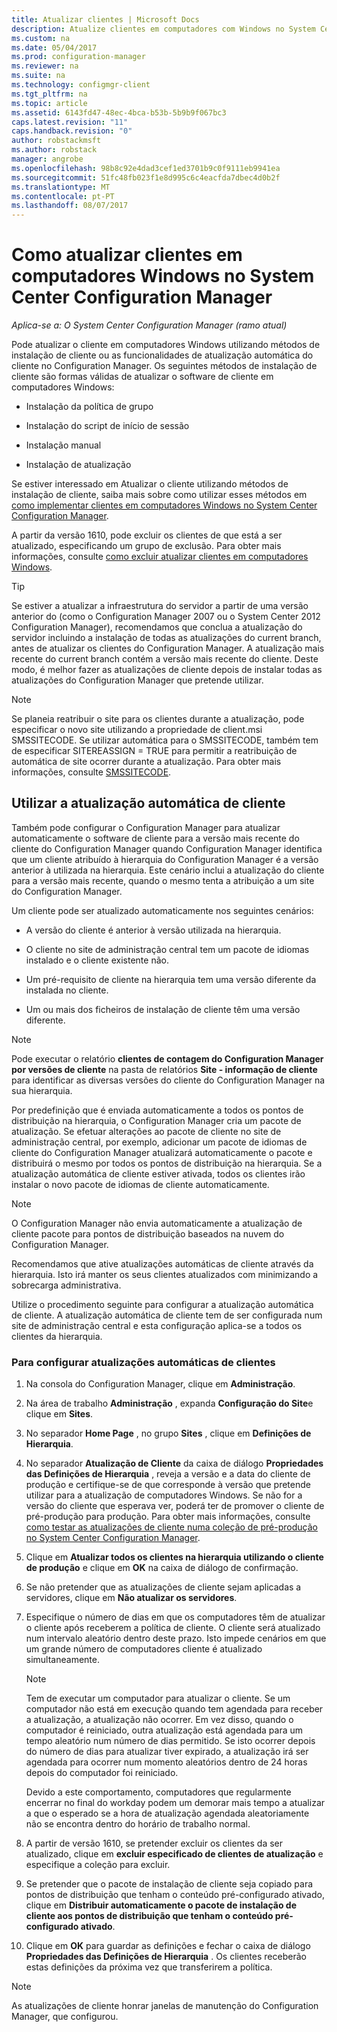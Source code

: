 ```yaml
---
title: Atualizar clientes | Microsoft Docs
description: Atualize clientes em computadores com Windows no System Center Configuration Manager.
ms.custom: na
ms.date: 05/04/2017
ms.prod: configuration-manager
ms.reviewer: na
ms.suite: na
ms.technology: configmgr-client
ms.tgt_pltfrm: na
ms.topic: article
ms.assetid: 6143fd47-48ec-4bca-b53b-5b9b9f067bc3
caps.latest.revision: "11"
caps.handback.revision: "0"
author: robstackmsft
ms.author: robstack
manager: angrobe
ms.openlocfilehash: 98b8c92e4dad3cef1ed3701b9c0f9111eb9941ea
ms.sourcegitcommit: 51fc48fb023f1e8d995c6c4eacfda7dbec4d0b2f
ms.translationtype: MT
ms.contentlocale: pt-PT
ms.lasthandoff: 08/07/2017
---
```

# <a name="how-to-upgrade-clients-for-windows-computers-in-system-center-configuration-manager"></a>Como atualizar clientes em computadores Windows no System Center Configuration Manager

*Aplica-se a: O System Center Configuration Manager (ramo atual)*

Pode atualizar o cliente em computadores Windows utilizando métodos de instalação de cliente ou as funcionalidades de atualização automática do cliente no Configuration Manager. Os seguintes métodos de instalação de cliente são formas válidas de atualizar o software de cliente em computadores Windows:  

-   Instalação da política de grupo  

-   Instalação do script de início de sessão  

-   Instalação manual  

-   Instalação de atualização  

 Se estiver interessado em Atualizar o cliente utilizando métodos de instalação de cliente, saiba mais sobre como utilizar esses métodos em [como implementar clientes em computadores Windows no System Center Configuration Manager](../../../../core/clients/deploy/deploy-clients-to-windows-computers.md).

 A partir da versão 1610, pode excluir os clientes de que está a ser atualizado, especificando um grupo de exclusão. Para obter mais informações, consulte [como excluir atualizar clientes em computadores Windows](exclude-clients-windows.md).  


> [!TIP]  
>  Se estiver a atualizar a infraestrutura do servidor a partir de uma versão anterior do \(como o Configuration Manager 2007 ou o System Center 2012 Configuration Manager\), recomendamos que conclua a atualização do servidor incluindo a instalação de todas as atualizações do current branch, antes de atualizar os clientes do Configuration Manager.   A atualização mais recente do current branch contém a versão mais recente do cliente. Deste modo, é melhor fazer as atualizações de cliente depois de instalar todas as atualizações do Configuration Manager que pretende utilizar.

> [!NOTE]
> Se planeia reatribuir o site para os clientes durante a atualização, pode especificar o novo site utilizando a propriedade de client.msi SMSSITECODE. Se utilizar automática para o SMSSITECODE, também tem de especificar SITEREASSIGN = TRUE para permitir a reatribuição de automática de site ocorrer durante a atualização. Para obter mais informações, consulte [SMSSITECODE](../../deploy/about-client-installation-properties.md#smssitecode).

## <a name="use-automatic-client-upgrade"></a>Utilizar a atualização automática de cliente  
 Também pode configurar o Configuration Manager para atualizar automaticamente o software de cliente para a versão mais recente do cliente do Configuration Manager quando Configuration Manager identifica que um cliente atribuído à hierarquia do Configuration Manager é a versão anterior à utilizada na hierarquia. Este cenário inclui a atualização do cliente para a versão mais recente, quando o mesmo tenta a atribuição a um site do Configuration Manager.  

 Um cliente pode ser atualizado automaticamente nos seguintes cenários:  

-   A versão do cliente é anterior à versão utilizada na hierarquia.  

-   O cliente no site de administração central tem um pacote de idiomas instalado e o cliente existente não.  

-   Um pré-requisito de cliente na hierarquia tem uma versão diferente da instalada no cliente.  

-   Um ou mais dos ficheiros de instalação de cliente têm uma versão diferente.  

> [!NOTE]  
>  Pode executar o relatório **clientes de contagem do Configuration Manager por versões de cliente** na pasta de relatórios **Site - informação de cliente** para identificar as diversas versões do cliente do Configuration Manager na sua hierarquia.  

 Por predefinição que é enviada automaticamente a todos os pontos de distribuição na hierarquia, o Configuration Manager cria um pacote de atualização. Se efetuar alterações ao pacote de cliente no site de administração central, por exemplo, adicionar um pacote de idiomas de cliente do Configuration Manager atualizará automaticamente o pacote e distribuirá o mesmo por todos os pontos de distribuição na hierarquia. Se a atualização automática de cliente estiver ativada, todos os clientes irão instalar o novo pacote de idiomas de cliente automaticamente.  

> [!NOTE]  
>  O Configuration Manager não envia automaticamente a atualização de cliente pacote para pontos de distribuição baseados na nuvem do Configuration Manager.  

 Recomendamos que ative atualizações automáticas de cliente através da hierarquia. Isto irá manter os seus clientes atualizados com minimizando a sobrecarga administrativa.  

 Utilize o procedimento seguinte para configurar a atualização automática de cliente. A atualização automática de cliente tem de ser configurada num site de administração central e esta configuração aplica-se a todos os clientes da hierarquia.  

### <a name="to-configure-automatic-client-upgrades"></a>Para configurar atualizações automáticas de clientes  

1.  Na consola do Configuration Manager, clique em **Administração**.  

2.  Na área de trabalho **Administração** , expanda **Configuração do Site**e clique em **Sites**.  

3.  No separador **Home Page** , no grupo **Sites** , clique em **Definições de Hierarquia**.  

4.  No separador **Atualização de Cliente** da caixa de diálogo **Propriedades das Definições de Hierarquia** , reveja a versão e a data do cliente de produção e certifique-se de que corresponde à versão que pretende utilizar para a atualização de computadores Windows.  Se não for a versão do cliente que esperava ver, poderá ter de promover o cliente de pré-produção para produção. Para obter mais informações, consulte [como testar as atualizações de cliente numa coleção de pré-produção no System Center Configuration Manager](../../../../core/clients/manage/upgrade/test-client-upgrades.md).  

5.  Clique em **Atualizar todos os clientes na hierarquia utilizando o cliente de produção** e clique em **OK** na caixa de diálogo de confirmação.  

6.  Se não pretender que as atualizações de cliente sejam aplicadas a servidores, clique em **Não atualizar os servidores**.  

7.  Especifique o número de dias em que os computadores têm de atualizar o cliente após receberem a política de cliente. O cliente será atualizado num intervalo aleatório dentro deste prazo. Isto impede cenários em que um grande número de computadores cliente é atualizado simultaneamente.

    > [!NOTE]
    > Tem de executar um computador para atualizar o cliente. Se um computador não está em execução quando tem agendada para receber a atualização, a atualização não ocorrer. Em vez disso, quando o computador é reiniciado, outra atualização está agendada para um tempo aleatório num número de dias permitido. Se isto ocorrer depois do número de dias para atualizar tiver expirado, a atualização irá ser agendada para ocorrer num momento aleatórios dentro de 24 horas depois do computador foi reiniciado.
    >     
    > Devido a este comportamento, computadores que regularmente encerrar no final do workday podem um demorar mais tempo a atualizar a que o esperado se a hora de atualização agendada aleatoriamente não se encontra dentro do horário de trabalho normal.

7. A partir de versão 1610, se pretender excluir os clientes da ser atualizado, clique em **excluir especificado de clientes de atualização** e especifique a coleção para excluir.

8.  Se pretender que o pacote de instalação de cliente seja copiado para pontos de distribuição que tenham o conteúdo pré-configurado ativado, clique em **Distribuir automaticamente o pacote de instalação de cliente aos pontos de distribuição que tenham o conteúdo pré-configurado ativado**.  

9. Clique em **OK** para guardar as definições e fechar o caixa de diálogo **Propriedades das Definições de Hierarquia** . Os clientes receberão estas definições da próxima vez que transferirem a política.

>[!NOTE]
>As atualizações de cliente honrar janelas de manutenção do Configuration Manager, que configurou.
